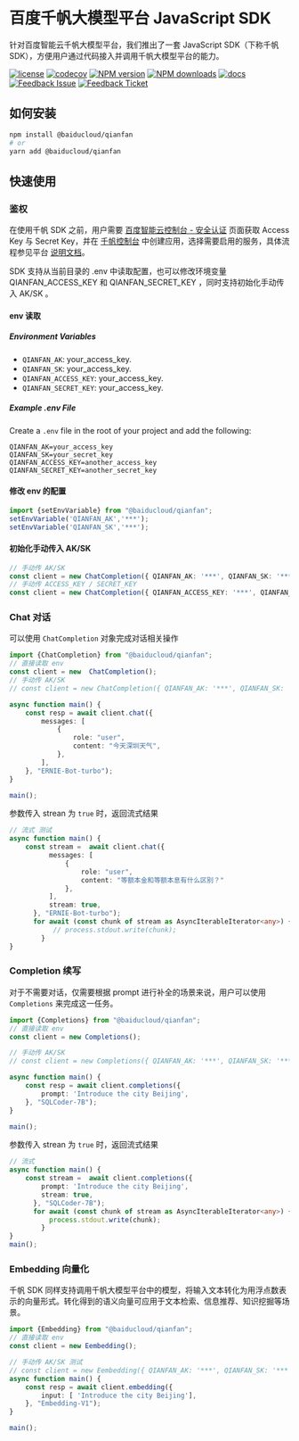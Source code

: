 # 百度千帆大模型平台 JavaScript SDK

针对百度智能云千帆大模型平台，我们推出了一套 JavaScript SDK（下称千帆 SDK），方便用户通过代码接入并调用千帆大模型平台的能力。

[![license][license-image]][license-url]
[![codecov][codecov-image]][codecov-url]
[![NPM version][npm-image]][npm-url]
[![NPM downloads][download-image]][download-url]
[![docs][docs-image]][docs-url]
[![Feedback Issue][issue-image]][issue-url]
[![Feedback Ticket][ticket-image]][ticket-url]

[license-image]: https://img.shields.io/github/license/baidubce/bce-qianfan-sdk.svg
[license-url]: https://github.com/baidubce/bce-qianfan-sdk/blob/main/LICENSE
[codecov-image]: https://img.shields.io/codecov/c/github/baidubce/bce-qianfan-sdk/main
[codecov-url]: https://codecov.io/gh/baidubce/bce-qianfan-sdk/branch/main
[npm-image]: http://img.shields.io/npm/v/@baiducloud/qianfan
[npm-url]: http://npmjs.org/package/@baiducloud/qianfan
[download-image]: https://img.shields.io/npm/dm/@baiducloud/qianfan
[download-url]: https://npmjs.org/package/@baiducloud/qianfan
[docs-image]: https://img.shields.io/badge/docs-qianfan%20sdk-blue?style=flat-square
[docs-url]: https://github.com/baidubce/bce-qianfan-sdk/blob/main/javascript/README.md
[issue-image]: https://img.shields.io/badge/%E8%81%94%E7%B3%BB%E6%88%91%E4%BB%AC-GitHub_Issue-brightgreen
[issue-url]: https://github.com/baidubce/bce-qianfan-sdk/issues
[ticket-image]: https://img.shields.io/badge/%E8%81%94%E7%B3%BB%E6%88%91%E4%BB%AC-%E7%99%BE%E5%BA%A6%E6%99%BA%E8%83%BD%E4%BA%91%E5%B7%A5%E5%8D%95-brightgreen
[ticket-url]: https://console.bce.baidu.com/ticket/#/ticket/create?productId=279

## 如何安装

```bash
npm install @baiducloud/qianfan
# or
yarn add @baiducloud/qianfan
```

## 快速使用

### 鉴权

在使用千帆 SDK 之前，用户需要 [百度智能云控制台 - 安全认证](https://console.bce.baidu.com/iam/#/iam/accesslist) 页面获取 Access Key 与 Secret Key，并在 [千帆控制台](https://console.bce.baidu.com/qianfan/ais/console/applicationConsole/application) 中创建应用，选择需要启用的服务，具体流程参见平台 [说明文档](https://cloud.baidu.com/doc/Reference/s/9jwvz2egb)。

SDK 支持从当前目录的 .env 中读取配置，也可以修改环境变量 QIANFAN_ACCESS_KEY 和 QIANFAN_SECRET_KEY ，同时支持初始化手动传入 AK/SK 。

#### env 读取

##### Environment Variables

- `QIANFAN_AK`: your_access_key.
- `QIANFAN_SK`: your_access_key.
- `QIANFAN_ACCESS_KEY`:  your_access_key.
- `QIANFAN_SECRET_KEY`: your_access_key.

##### Example .env File

Create a `.env` file in the root of your project and add the following:

```dotenv
QIANFAN_AK=your_access_key
QIANFAN_SK=your_secret_key
QIANFAN_ACCESS_KEY=another_access_key
QIANFAN_SECRET_KEY=another_secret_key
```

#### 修改 env 的配置

```ts
import {setEnvVariable} from "@baiducloud/qianfan";
setEnvVariable('QIANFAN_AK','***');
setEnvVariable('QIANFAN_SK','***');
 ```

#### 初始化手动传入 AK/SK

```ts
// 手动传 AK/SK 
const client = new ChatCompletion({ QIANFAN_AK: '***', QIANFAN_SK: '***'});
// 手动传 ACCESS_KEY / SECRET_KEY
const client = new ChatCompletion({ QIANFAN_ACCESS_KEY: '***', QIANFAN_SECRET_KEY: '***' });

```

### Chat 对话

可以使用 `ChatCompletion` 对象完成对话相关操作

```ts
import {ChatCompletion} from "@baiducloud/qianfan";
// 直接读取 env
const client = new  ChatCompletion();
// 手动传 AK/SK 
// const client = new ChatCompletion({ QIANFAN_AK: '***', QIANFAN_SK: '***'});

async function main() {
    const resp = await client.chat({
        messages: [
            {
                role: "user",
                content: "今天深圳天气",
            },
        ],
    }, "ERNIE-Bot-turbo");
}

main();

```

参数传入 strean 为 `true` 时，返回流式结果

```ts
// 流式 测试
async function main() {
    const stream =  await client.chat({
          messages: [
              {
                  role: "user",
                  content: "等额本金和等额本息有什么区别？"
              },
          ],
          stream: true,
      }, "ERNIE-Bot-turbo");
      for await (const chunk of stream as AsyncIterableIterator<any>) {
           // process.stdout.write(chunk);
        }
}
```

### Completion 续写

对于不需要对话，仅需要根据 prompt 进行补全的场景来说，用户可以使用 `Completions` 来完成这一任务。

```ts
import {Completions} from "@baiducloud/qianfan";
// 直接读取 env  
const client = new Completions();

// 手动传 AK/SK
// const client = new Completions({ QIANFAN_AK: '***', QIANFAN_SK: '***'});

async function main() {
    const resp = await client.completions({
        prompt: 'Introduce the city Beijing',
    }, "SQLCoder-7B");
}

main();
```

参数传入 strean 为 `true` 时，返回流式结果

```ts
// 流式 
async function main() {
    const stream =  await client.completions({
        prompt: 'Introduce the city Beijing',
        stream: true,
      }, "SQLCoder-7B");
      for await (const chunk of stream as AsyncIterableIterator<any>) {
          process.stdout.write(chunk);
        }
}
main();
```

### Embedding 向量化

千帆 SDK 同样支持调用千帆大模型平台中的模型，将输入文本转化为用浮点数表示的向量形式。转化得到的语义向量可应用于文本检索、信息推荐、知识挖掘等场景。

```ts
import {Embedding} from "@baiducloud/qianfan";
// 直接读取 env  
const client = new Eembedding();

// 手动传 AK/SK 测试
// const client = new Eembedding({ QIANFAN_AK: '***', QIANFAN_SK: '***'});
async function main() {
    const resp = await client.embedding({
        input: [ 'Introduce the city Beijing'],
    }, "Embedding-V1");
}

main();
```

